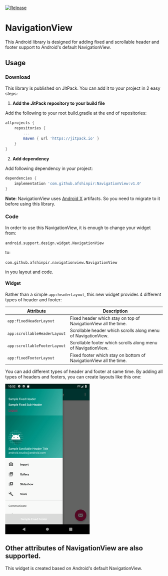 [![Release](https://jitpack.io/v/afshinpir/NavigationView.svg)](https://jitpack.io/#afshinpir/NavigationView)

# NavigationView

This Android library is designed for adding fixed and scrollable header
and footer support to Android's default NavigationView.

## Usage

### Download
 
This library is published on JitPack. You can add it to your project in
2 easy steps: 

1. **Add the JitPack repository to your build file**

Add the following to your root build.gradle at the end of repositories:
```gradle
allprojects {
    repositories {
        ...
        maven { url 'https://jitpack.io' }
    }
}
```

2. **Add dependency**

Add following dependency in your project:
```gradle
dependencies {
    implementation 'com.github.afshinpir:NavigationView:v1.0'
}
```

**Note**: NavigationView uses
[Android X](https://developer.android.com/jetpack/androidx/) artifacts.
So you need to migrate to it before using this library.

### Code

In order to use this NavigationView, it is enough to change your widget
from:

`android.support.design.widget.NavigationView` 

to:

`com.github.afshinpir.navigationview.NavigationView`

in you layout and code.

#### Widget
 
Rather than a simple `app:headerLayout`, this new widget provides 4
different types of header and footer:

| Attribute | Description | 
|---|---| 
| `app:fixedHeaderLayout` | Fixed header which stay on top of NavigationView all the time.|
| `app:scrollableHeaderLayout` | Scrollable header which scrolls along menu of NavigationView.|
| `app:scrollableFooterLayout` | Scrollable footer which scrolls along menu of NavigationView.|
| `app:fixedFooterLayout` | Fixed footer which stay on bottom of NavigationView all the time.|

You can add different types of header and footer at same time. By adding
all types of headers and footers, you can create layouts like this one:

![](./blob/all-sections.gif "All fixed and scrollable headers and footers")

 Other attributes of NavigationView are also supported. 
 ---
 This widget is created based on Android's default NavigationView.